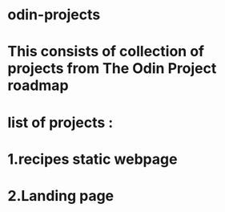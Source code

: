 # odin-projects 
# This consists of collection of projects from The Odin Project roadmap
# list of projects :
# 1.recipes static webpage
# 2.Landing page 
